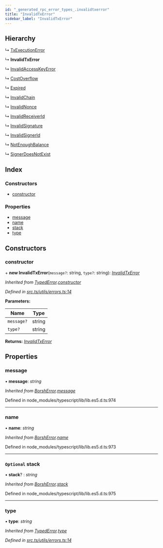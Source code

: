 ```yaml
---
id: "_generated_rpc_error_types_.invalidtxerror"
title: "InvalidTxError"
sidebar_label: "InvalidTxError"
---
```


## Hierarchy

  ↳ [TxExecutionError](_generated_rpc_error_types_.txexecutionerror.md)

  ↳ **InvalidTxError**

  ↳ [InvalidAccessKeyError](_generated_rpc_error_types_.invalidaccesskeyerror.md)

  ↳ [CostOverflow](_generated_rpc_error_types_.costoverflow.md)

  ↳ [Expired](_generated_rpc_error_types_.expired.md)

  ↳ [InvalidChain](_generated_rpc_error_types_.invalidchain.md)

  ↳ [InvalidNonce](_generated_rpc_error_types_.invalidnonce.md)

  ↳ [InvalidReceiverId](_generated_rpc_error_types_.invalidreceiverid.md)

  ↳ [InvalidSignature](_generated_rpc_error_types_.invalidsignature.md)

  ↳ [InvalidSignerId](_generated_rpc_error_types_.invalidsignerid.md)

  ↳ [NotEnoughBalance](_generated_rpc_error_types_.notenoughbalance.md)

  ↳ [SignerDoesNotExist](_generated_rpc_error_types_.signerdoesnotexist.md)

## Index

### Constructors

* [constructor](_generated_rpc_error_types_.invalidtxerror.md#constructor)

### Properties

* [message](_generated_rpc_error_types_.invalidtxerror.md#message)
* [name](_generated_rpc_error_types_.invalidtxerror.md#name)
* [stack](_generated_rpc_error_types_.invalidtxerror.md#optional-stack)
* [type](_generated_rpc_error_types_.invalidtxerror.md#type)

## Constructors

###  constructor

\+ **new InvalidTxError**(`message?`: string, `type?`: string): *[InvalidTxError](_generated_rpc_error_types_.invalidtxerror.md)*

*Inherited from [TypedError](_utils_errors_.typederror.md).[constructor](_utils_errors_.typederror.md#constructor)*

*Defined in [src.ts/utils/errors.ts:14](https://github.com/nearprotocol/nearlib/blob/213b318/src.ts/utils/errors.ts#L14)*

**Parameters:**

Name | Type |
------ | ------ |
`message?` | string |
`type?` | string |

**Returns:** *[InvalidTxError](_generated_rpc_error_types_.invalidtxerror.md)*

## Properties

###  message

• **message**: *string*

*Inherited from [BorshError](_utils_serialize_.borsherror.md).[message](_utils_serialize_.borsherror.md#message)*

Defined in node_modules/typescript/lib/lib.es5.d.ts:974

___

###  name

• **name**: *string*

*Inherited from [BorshError](_utils_serialize_.borsherror.md).[name](_utils_serialize_.borsherror.md#name)*

Defined in node_modules/typescript/lib/lib.es5.d.ts:973

___

### `Optional` stack

• **stack**? : *string*

*Inherited from [BorshError](_utils_serialize_.borsherror.md).[stack](_utils_serialize_.borsherror.md#optional-stack)*

Defined in node_modules/typescript/lib/lib.es5.d.ts:975

___

###  type

• **type**: *string*

*Inherited from [TypedError](_utils_errors_.typederror.md).[type](_utils_errors_.typederror.md#type)*

*Defined in [src.ts/utils/errors.ts:14](https://github.com/nearprotocol/nearlib/blob/213b318/src.ts/utils/errors.ts#L14)*
